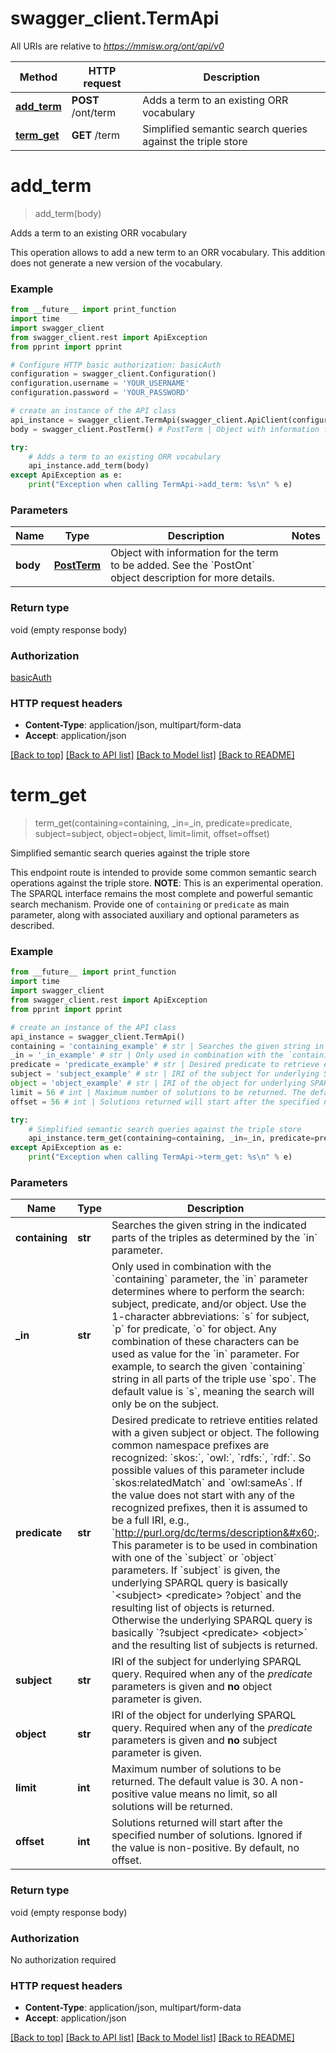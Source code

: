 # swagger_client.TermApi

All URIs are relative to *https://mmisw.org/ont/api/v0*

Method | HTTP request | Description
------------- | ------------- | -------------
[**add_term**](TermApi.md#add_term) | **POST** /ont/term | Adds a term to an existing ORR vocabulary
[**term_get**](TermApi.md#term_get) | **GET** /term | Simplified semantic search queries against the triple store


# **add_term**
> add_term(body)

Adds a term to an existing ORR vocabulary

This operation allows to add a new term to an ORR vocabulary. This addition does not generate a new version of the vocabulary. 

### Example
```python
from __future__ import print_function
import time
import swagger_client
from swagger_client.rest import ApiException
from pprint import pprint

# Configure HTTP basic authorization: basicAuth
configuration = swagger_client.Configuration()
configuration.username = 'YOUR_USERNAME'
configuration.password = 'YOUR_PASSWORD'

# create an instance of the API class
api_instance = swagger_client.TermApi(swagger_client.ApiClient(configuration))
body = swagger_client.PostTerm() # PostTerm | Object with information for the term to be added. See the `PostOnt` object description for more details. 

try:
    # Adds a term to an existing ORR vocabulary
    api_instance.add_term(body)
except ApiException as e:
    print("Exception when calling TermApi->add_term: %s\n" % e)
```

### Parameters

Name | Type | Description  | Notes
------------- | ------------- | ------------- | -------------
 **body** | [**PostTerm**](PostTerm.md)| Object with information for the term to be added. See the &#x60;PostOnt&#x60; object description for more details.  | 

### Return type

void (empty response body)

### Authorization

[basicAuth](../README.md#basicAuth)

### HTTP request headers

 - **Content-Type**: application/json, multipart/form-data
 - **Accept**: application/json

[[Back to top]](#) [[Back to API list]](../README.md#documentation-for-api-endpoints) [[Back to Model list]](../README.md#documentation-for-models) [[Back to README]](../README.md)

# **term_get**
> term_get(containing=containing, _in=_in, predicate=predicate, subject=subject, object=object, limit=limit, offset=offset)

Simplified semantic search queries against the triple store

This endpoint route is intended to provide some common semantic search operations against the triple store.  **NOTE**: This is an experimental operation. The SPARQL interface remains the most complete and powerful semantic search mechanism.  Provide one of `containing` or `predicate` as main parameter, along with associated auxiliary and optional parameters as described. 

### Example
```python
from __future__ import print_function
import time
import swagger_client
from swagger_client.rest import ApiException
from pprint import pprint

# create an instance of the API class
api_instance = swagger_client.TermApi()
containing = 'containing_example' # str | Searches the given string in the indicated parts of the triples as determined by the `in` parameter.  (optional)
_in = '_in_example' # str | Only used in combination with the `containing` parameter, the `in` parameter determines where to perform the search: subject, predicate, and/or object. Use the 1-character abbreviations: `s` for subject, `p` for predicate, `o` for object. Any combination of these characters can be used as value for the `in` parameter. For example, to search the given `containing` string in all parts of the triple use `spo`. The default value is `s`, meaning the search will only be on the subject.  (optional)
predicate = 'predicate_example' # str | Desired predicate to retrieve entities related with a given subject or object. The following common namespace prefixes are recognized: `skos:`, `owl:`, `rdfs:`, `rdf:`. So possible values of this parameter include `skos:relatedMatch` and `owl:sameAs`. If the value does not start with any of the recognized prefixes, then it is assumed to be a full IRI, e.g., `http://purl.org/dc/terms/description`.  This parameter is to be used in combination with one of the `subject` or `object` parameters. If `subject` is given, the underlying SPARQL query is basically `<subject> <predicate> ?object` and the resulting list of objects is returned. Otherwise the underlying SPARQL query is basically `?subject <predicate> <object>` and the resulting list of subjects is returned.  (optional)
subject = 'subject_example' # str | IRI of the subject for underlying SPARQL query. Required when any of the _predicate_ parameters is given and **no** object parameter is given.  (optional)
object = 'object_example' # str | IRI of the object for underlying SPARQL query. Required when any of the _predicate_ parameters is given and **no** subject parameter is given.  (optional)
limit = 56 # int | Maximum number of solutions to be returned. The default value is 30. A non-positive value means no limit, so all solutions will be returned.  (optional)
offset = 56 # int | Solutions returned will start after the specified number of solutions. Ignored if the value is non-positive. By default, no offset.  (optional)

try:
    # Simplified semantic search queries against the triple store
    api_instance.term_get(containing=containing, _in=_in, predicate=predicate, subject=subject, object=object, limit=limit, offset=offset)
except ApiException as e:
    print("Exception when calling TermApi->term_get: %s\n" % e)
```

### Parameters

Name | Type | Description  | Notes
------------- | ------------- | ------------- | -------------
 **containing** | **str**| Searches the given string in the indicated parts of the triples as determined by the &#x60;in&#x60; parameter.  | [optional] 
 **_in** | **str**| Only used in combination with the &#x60;containing&#x60; parameter, the &#x60;in&#x60; parameter determines where to perform the search: subject, predicate, and/or object. Use the 1-character abbreviations: &#x60;s&#x60; for subject, &#x60;p&#x60; for predicate, &#x60;o&#x60; for object. Any combination of these characters can be used as value for the &#x60;in&#x60; parameter. For example, to search the given &#x60;containing&#x60; string in all parts of the triple use &#x60;spo&#x60;. The default value is &#x60;s&#x60;, meaning the search will only be on the subject.  | [optional] 
 **predicate** | **str**| Desired predicate to retrieve entities related with a given subject or object. The following common namespace prefixes are recognized: &#x60;skos:&#x60;, &#x60;owl:&#x60;, &#x60;rdfs:&#x60;, &#x60;rdf:&#x60;. So possible values of this parameter include &#x60;skos:relatedMatch&#x60; and &#x60;owl:sameAs&#x60;. If the value does not start with any of the recognized prefixes, then it is assumed to be a full IRI, e.g., &#x60;http://purl.org/dc/terms/description&#x60;.  This parameter is to be used in combination with one of the &#x60;subject&#x60; or &#x60;object&#x60; parameters. If &#x60;subject&#x60; is given, the underlying SPARQL query is basically &#x60;&lt;subject&gt; &lt;predicate&gt; ?object&#x60; and the resulting list of objects is returned. Otherwise the underlying SPARQL query is basically &#x60;?subject &lt;predicate&gt; &lt;object&gt;&#x60; and the resulting list of subjects is returned.  | [optional] 
 **subject** | **str**| IRI of the subject for underlying SPARQL query. Required when any of the _predicate_ parameters is given and **no** object parameter is given.  | [optional] 
 **object** | **str**| IRI of the object for underlying SPARQL query. Required when any of the _predicate_ parameters is given and **no** subject parameter is given.  | [optional] 
 **limit** | **int**| Maximum number of solutions to be returned. The default value is 30. A non-positive value means no limit, so all solutions will be returned.  | [optional] 
 **offset** | **int**| Solutions returned will start after the specified number of solutions. Ignored if the value is non-positive. By default, no offset.  | [optional] 

### Return type

void (empty response body)

### Authorization

No authorization required

### HTTP request headers

 - **Content-Type**: application/json, multipart/form-data
 - **Accept**: application/json

[[Back to top]](#) [[Back to API list]](../README.md#documentation-for-api-endpoints) [[Back to Model list]](../README.md#documentation-for-models) [[Back to README]](../README.md)

